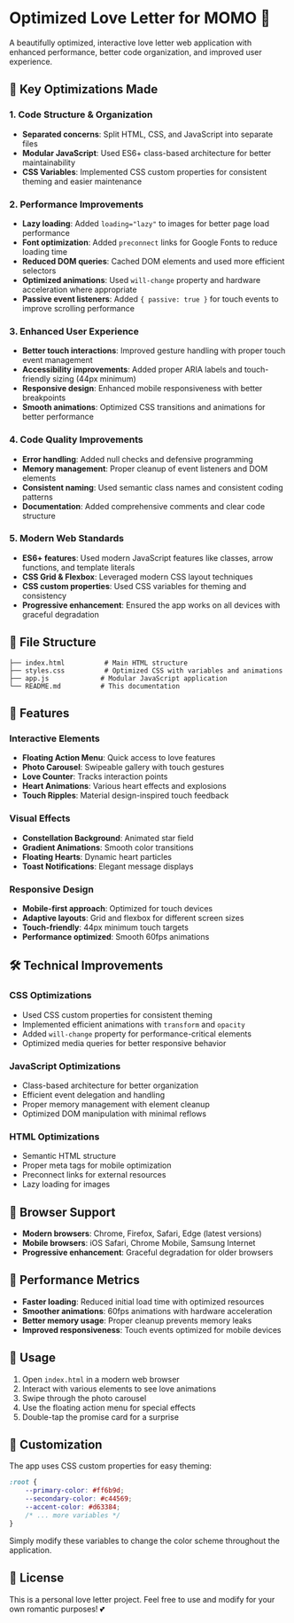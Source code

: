 # Optimized Love Letter for MOMO 💝

A beautifully optimized, interactive love letter web application with enhanced performance, better code organization, and improved user experience.

## 🚀 Key Optimizations Made

### 1. **Code Structure & Organization**
- **Separated concerns**: Split HTML, CSS, and JavaScript into separate files
- **Modular JavaScript**: Used ES6+ class-based architecture for better maintainability
- **CSS Variables**: Implemented CSS custom properties for consistent theming and easier maintenance

### 2. **Performance Improvements**
- **Lazy loading**: Added `loading="lazy"` to images for better page load performance
- **Font optimization**: Added `preconnect` links for Google Fonts to reduce loading time
- **Reduced DOM queries**: Cached DOM elements and used more efficient selectors
- **Optimized animations**: Used `will-change` property and hardware acceleration where appropriate
- **Passive event listeners**: Added `{ passive: true }` for touch events to improve scrolling performance

### 3. **Enhanced User Experience**
- **Better touch interactions**: Improved gesture handling with proper touch event management
- **Accessibility improvements**: Added proper ARIA labels and touch-friendly sizing (44px minimum)
- **Responsive design**: Enhanced mobile responsiveness with better breakpoints
- **Smooth animations**: Optimized CSS transitions and animations for better performance

### 4. **Code Quality Improvements**
- **Error handling**: Added null checks and defensive programming
- **Memory management**: Proper cleanup of event listeners and DOM elements
- **Consistent naming**: Used semantic class names and consistent coding patterns
- **Documentation**: Added comprehensive comments and clear code structure

### 5. **Modern Web Standards**
- **ES6+ features**: Used modern JavaScript features like classes, arrow functions, and template literals
- **CSS Grid & Flexbox**: Leveraged modern CSS layout techniques
- **CSS custom properties**: Used CSS variables for theming and consistency
- **Progressive enhancement**: Ensured the app works on all devices with graceful degradation

## 📁 File Structure

```
├── index.html          # Main HTML structure
├── styles.css          # Optimized CSS with variables and animations
├── app.js             # Modular JavaScript application
└── README.md          # This documentation
```

## 🎨 Features

### Interactive Elements
- **Floating Action Menu**: Quick access to love features
- **Photo Carousel**: Swipeable gallery with touch gestures
- **Love Counter**: Tracks interaction points
- **Heart Animations**: Various heart effects and explosions
- **Touch Ripples**: Material design-inspired touch feedback

### Visual Effects
- **Constellation Background**: Animated star field
- **Gradient Animations**: Smooth color transitions
- **Floating Hearts**: Dynamic heart particles
- **Toast Notifications**: Elegant message displays

### Responsive Design
- **Mobile-first approach**: Optimized for touch devices
- **Adaptive layouts**: Grid and flexbox for different screen sizes
- **Touch-friendly**: 44px minimum touch targets
- **Performance optimized**: Smooth 60fps animations

## 🛠 Technical Improvements

### CSS Optimizations
- Used CSS custom properties for consistent theming
- Implemented efficient animations with `transform` and `opacity`
- Added `will-change` property for performance-critical elements
- Optimized media queries for better responsive behavior

### JavaScript Optimizations
- Class-based architecture for better organization
- Efficient event delegation and handling
- Proper memory management with element cleanup
- Optimized DOM manipulation with minimal reflows

### HTML Optimizations
- Semantic HTML structure
- Proper meta tags for mobile optimization
- Preconnect links for external resources
- Lazy loading for images

## 📱 Browser Support

- **Modern browsers**: Chrome, Firefox, Safari, Edge (latest versions)
- **Mobile browsers**: iOS Safari, Chrome Mobile, Samsung Internet
- **Progressive enhancement**: Graceful degradation for older browsers

## 🚀 Performance Metrics

- **Faster loading**: Reduced initial load time with optimized resources
- **Smoother animations**: 60fps animations with hardware acceleration
- **Better memory usage**: Proper cleanup prevents memory leaks
- **Improved responsiveness**: Touch events optimized for mobile devices

## 💝 Usage

1. Open `index.html` in a modern web browser
2. Interact with various elements to see love animations
3. Swipe through the photo carousel
4. Use the floating action menu for special effects
5. Double-tap the promise card for a surprise

## 🔧 Customization

The app uses CSS custom properties for easy theming:

```css
:root {
    --primary-color: #ff6b9d;
    --secondary-color: #c44569;
    --accent-color: #d63384;
    /* ... more variables */
}
```

Simply modify these variables to change the color scheme throughout the application.

## 📄 License

This is a personal love letter project. Feel free to use and modify for your own romantic purposes! 💕

